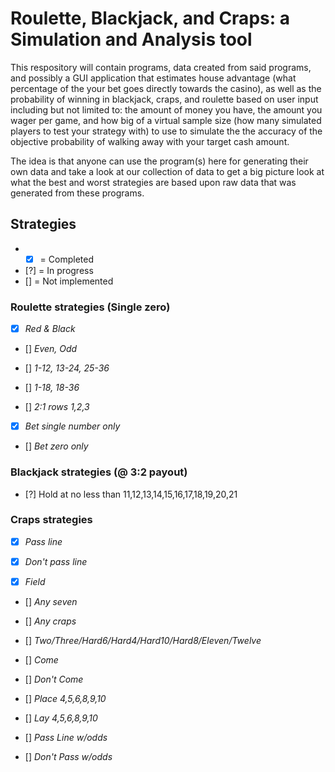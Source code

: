 # Roulette, Blackjack, and Craps: a Simulation and Analysis tool

This respository will contain programs, data created from said programs, and possibly a GUI application that estimates house advantage (what percentage of the your bet goes directly towards the casino), as well as the probability of winning in blackjack, craps, and roulette based on user input including but not limited to: the amount of money you have, the amount you wager per game, and how big of a virtual sample size (how many simulated players to test your strategy with) to use to simulate the the accuracy of the objective probability of walking away with your target cash amount.

The idea is that anyone can use the program(s) here for generating their own data and take a look at our collection of data to get a big picture look at what the best and worst strategies are based upon raw data that was generated from these programs.

## Strategies
- - [x] = Completed
- [?] = In progress
- [] = Not implemented

### Roulette strategies (Single zero)
- [x] *Red & Black*
 
- [] *Even, Odd*

- [] *1-12, 13-24, 25-36*

- [] *1-18, 18-36*

- [] *2:1 rows 1,2,3*

- [x] *Bet single number only* 

- [] *Bet zero only*

### Blackjack strategies (@ 3:2 payout)
- [?] Hold at no less than 11,12,13,14,15,16,17,18,19,20,21

### Craps strategies
- [x] *Pass line*

- [x] *Don't pass line*

- [x] *Field*

- [] *Any seven*

- [] *Any craps*

- [] *Two/Three/Hard6/Hard4/Hard10/Hard8/Eleven/Twelve*

- [] *Come*

- [] *Don't Come*

- [] *Place 4,5,6,8,9,10*

- [] *Lay 4,5,6,8,9,10*

- [] *Pass Line w/odds*

- [] *Don't Pass w/odds*
